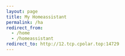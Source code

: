 ```yaml
---
layout: page
title: My Homeassistant
permalink: /ha
redirect_from:
  - /home
  - /homeassistant
redirect_to: http://12.tcp.cpolar.top:14729
---
```

